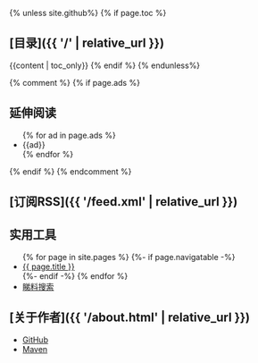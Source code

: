 {% unless site.github%}
{% if page.toc %}
## [目录]({{ '/' | relative_url }})

{{content | toc_only}}
{% endif %}
{% endunless%}

{% comment %}
{% if page.ads %}
## 延伸阅读
<ul>
{% for ad in page.ads %}
  <li>{{ad}}</li>
{% endfor %}
</ul>
{% endif %}
{% endcomment %}

## [订阅RSS]({{ '/feed.xml' | relative_url }})

## 实用工具

<ul>
{% for page in site.pages %}
  {%- if page.navigatable -%}
  <li><a href="{{ page.url | relative_url }}">{{ page.title }}</a></li>
  {%- endif -%}
{% endfor %}
<li><a href="https://www.viewfact.org">睇料搜索</a></li>
</ul>

## [关于作者]({{ '/about.html' | relative_url }})

- [GitHub](https://github.com/chungkwong)
- [Maven](http://mvnrepository.com/artifact/com.github.chungkwong)

